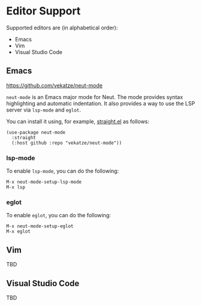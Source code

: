 # Editor Support

Supported editors are (in alphabetical order):

- Emacs
- Vim
- Visual Studio Code

## Emacs

<https://github.com/vekatze/neut-mode>

`neut-mode` is an Emacs major mode for Neut. The mode provides syntax highlighting and automatic indentation. It also provides a way to use the LSP server via `lsp-mode` and `eglot`.

You can install it using, for example, [straight.el](https://github.com/radian-software/straight.el) as follows:

```text
(use-package neut-mode
  :straight
  (:host github :repo "vekatze/neut-mode"))
```

### lsp-mode

To enable `lsp-mode`, you can do the following:

```text
M-x neut-mode-setup-lsp-mode
M-x lsp
```

### eglot

To enable `eglot`, you can do the following:

```text
M-x neut-mode-setup-eglot
M-x eglot
```

## Vim

TBD

## Visual Studio Code

TBD
